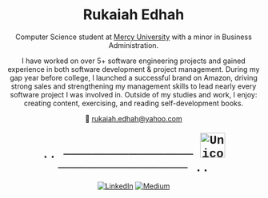 <h1 align="center">Rukaiah Edhah</h1>

<p align="center">
  Computer Science student at <a href="https://www.mercy.edu/">Mercy University</a> with a minor in Business Administration.
</p>

<p align="center">
  I have worked on over 5+ software engineering projects and gained experience in both software development & project management. During my gap year before college, I launched a successful brand on Amazon, driving strong sales and strengthening my management skills to lead nearly every software project I was involved in. Outside of my studies and work, I enjoy: creating content, exercising, and reading self-development books.
</p>

<p align="center">
  📧 <a href="mailto:rukaiah.edhah@yahoo.com">rukaiah.edhah@yahoo.com</a>
</p>

<div align="center" style="font-family: Courier New, monospace; font-size: 24px; font-weight: bold; margin-top: 20px;">
  .. ────────────────── <img src="https://github.com/rukaiah-edhah/rukaiah-edhah/assets/134958226/dbd931ef-63f2-470b-94a7-7fadea315875" alt="Unicorn" width="50"/> ────────────────── ..
</div>

<p align="center">
  <a href="https://www.linkedin.com/in/rukaiah-edhah/" target="_blank"><img src="https://img.shields.io/badge/LinkedIn-0A66C2?style=for-the-badge&logo=linkedin&logoColor=white" alt="LinkedIn"></a>
  <a href="https://medium.com/@rukaiah" target="_blank"><img src="https://img.shields.io/badge/Medium-000000?style=for-the-badge&logo=medium&logoColor=white" alt="Medium"></a>
</p>

